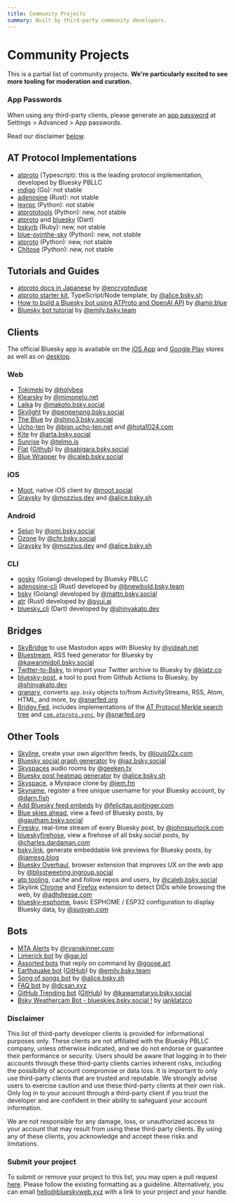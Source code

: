 ```yaml
---
title: Community Projects
summary: Built by third-party community developers.
---
```


# Community Projects

This is a partial list of community projects. **We're particularly excited to see more tooling for moderation and curation.**

### App Passwords

When using any third-party clients, please generate an [app password](/specs/atp#app-passwords) at Settings > Advanced > App passwords.

Read our disclaimer [below](/community/projects#disclaimer).

## AT Protocol Implementations

- [atproto](https://github.com/bluesky-social/atproto) (Typescript): this is the leading protocol implementation, developed by Bluesky PBLLC
- [indigo](https://github.com/bluesky-social/indigo) (Go): not stable
- [adenosine](https://gitlab.com/bnewbold/adenosine) (Rust): not stable
- [lexrpc](https://github.com/snarfed/lexrpc) (Python): not stable
- [atprototools](https://github.com/ianklatzco/atprototools) (Python): new, not stable
- [atproto](https://github.com/myConsciousness/atproto.dart/tree/main/packages/atproto) and [bluesky](https://github.com/myConsciousness/atproto.dart/tree/main/packages/bluesky) (Dart)
- [bskyrb](https://github.com/ShreyanJain9/bskyrb) (Ruby): new, not stable
- [blue-pyinthe-sky](https://github.com/robcerda/blue-pyinthe-sky) (Python): new, not stable
- [atproto](https://github.com/MarshalX/atproto) (Python): new, not stable
- [Chitose](https://github.com/mnogu/chitose) (Python): new, not stable


## Tutorials and Guides

- [atproto docs in Japanese](https://github.com/encrypteduse/atproto-website-docs-jp) by [@encrypteduse](https://github.com/encrypteduse)
- [atproto starter kit](https://github.com/aliceisjustplaying/atproto-starter-kit), TypeScript/Node template, by [@alice.bsky.sh](https://bsky.app/profile/did:plc:by3jhwdqgbtrcc7q4tkkv3cf)
- [How to build a Bluesky bot using ATProto and OpenAI API](https://ashevat.medium.com/how-to-build-a-bluesky-bot-using-atproto-and-openai-api-77a26a154b) by [@amir.blue](https://bsky.app/profile/amir.blue)
- [Bluesky bot tutorial](https://github.com/emilyliu7321/bluesky-emoji-bot/blob/main/TUTORIAL.md) by [@emily.bsky.team](https://bsky.app/profile/emily.bsky.team) 


## Clients

The official Bluesky app is available on the [iOS App](https://apps.apple.com/us/app/bluesky-social/id6444370199) and [Google Play](https://play.google.com/store/apps/details?id=xyz.blueskyweb.app&hl=en_US) stores as well as on [desktop](https://staging.bsky.app/).

### Web
- [Tokimeki](https://tokimekibluesky.vercel.app/) by [@holybea](https://bsky.app/profile/did:plc:hiptcrt4k63szzz4ty3dhwcp)
- [Klearsky](https://klearsky.pages.dev/) by [@mimonelu.net](https://bsky.app/profile/did:plc:ilxxgyz7oz7mysber4omeqrg)
- [Laika](https://laika-bluesky.web.app/) by [@makoto.bsky.social](https://bsky.app/profile/did:plc:tr5cijtwcpl2dqrtmjsmmcow)
- [Skylight](https://penpenpng.github.io/skylight) by [@penpenpng.bsky.social](https://bsky.app/profile/did:plc:ahj2yuo63gaxyhbgn5ai6jt2)
- [The Blue](https://the-blue.shino3.net) by [@shino3.bsky.social](https://bsky.app/profile/did:plc:rpwpuzu2yyiuufm3232d7pm5)
- [Ucho-ten](https://ucho-ten.net) by [@bisn.ucho-ten.net](https://bsky.app/profile/did:plc:txandrhc7afdozk6a2itgltm) and [@hota1024.com](https://bsky.app/profile/did:plc:qhnfzuuv33o7gggw6mmu2ks4)
- [Kite](https://callmearta.github.io/kite) by [@arta.bsky.social](https://bsky.app/profile/arta.bsky.social)
- [Sunrise](https://sunrise.li/auth/login) by [@telmo.is](https://bsky.app/profile/telmo.is)
- [Flat](https://flat-bs.vercel.app/) ([Github](https://github.com/sabigara/flat)) by [@sabigara.bsky.social](https://bsky.app/profile/sabigara.bsky.social)
- [Blue Wrapper](https://blue.amazingca.dev) by [@caleb.bsky.social](https://bsky.app/profile/caleb.bsky.social)

### iOS
- [Moot](https://bsky.app/profile/moot.social), native iOS client by [@moot.social](https://bsky.app/profile/moot.social)
- [Graysky](https://bsky.app/profile/graysky.app) by [@mozzius.dev](https://bsky.app/profile/did:plc:p2cp5gopk7mgjegy6wadk3ep) and [@alice.bsky.sh](https://bsky.app/profile/did:plc:by3jhwdqgbtrcc7q4tkkv3cf)

### Android
- [Seiun](https://github.com/akiomik/seiun) by [@omi.bsky.social](https://bsky.app/profile/omi.bsky.social)
- [Ozone](https://github.com/christiandeange/ozone) by [@chr.bsky.social](https://bsky.app/profile/chr.bsky.social)
- [Graysky](https://bsky.app/profile/graysky.app) by [@mozzius.dev](https://bsky.app/profile/did:plc:p2cp5gopk7mgjegy6wadk3ep) and [@alice.bsky.sh](https://bsky.app/profile/did:plc:by3jhwdqgbtrcc7q4tkkv3cf)


### CLI
- [gosky](https://github.com/bluesky-social/indigo/tree/main/cmd/gosky) (Golang) developed by Bluesky PBLLC
- [adenosine-cli](https://gitlab.com/bnewbold/adenosine/-/blob/main/adenosine-cli/README.md) (Rust) developed by [@bnewbold.bsky.team](https://bsky.app/profile/bnewbold.bsky.team)
- [bsky](https://github.com/mattn/bsky) (Golang) developed by [@mattn.bsky.social](https://bsky.app/profile/mattn.bsky.social)
- [atr](https://github.com/syui/atr) (Rust) developed by [@syui.ai](https://bsky.app/profile/syui.ai)
- [bluesky_cli](https://github.com/myConsciousness/atproto.dart/tree/main/packages/bluesky_cli) (Dart) developed by [@shinyakato.dev](https://bsky.app/profile/shinyakato.dev)

## Bridges
- [SkyBridge](https://github.com/videah/skybridge) to use Mastodon apps with Bluesky by [@videah.net](https://bsky.app/profile/videah.net)
- [Bluestream](https://bluestream.deno.dev/), RSS feed generator for Bluesky by [@kawarimidoll.bsky.social](https://bsky.app/profile/kawarimidoll.bsky.social)
- [Twitter-to-Bsky](https://github.com/ianklatzco/twitter-to-bsky), to import your Twitter archive to Bluesky by [@klatz.co](https://bsky.app/profile/klatz.co)
- [bluesky-post](https://github.com/myConsciousness/atproto.dart/tree/main/packages/bluesky_post), a tool to post from Github Actions to Bluesky, by [@shinyakato.dev](https://bsky.app/profile/shinyakato.dev)
- [granary](https://granary.io/), converts `app.bsky` objects to/from ActivityStreams, RSS, Atom, HTML, and more, by [@snarfed.org](https://bsky.app/profile/snarfed.org)
- [Bridgy Fed](https://fed.brid.gy/), includes implementations of the [AT Protocol Merkle search tree](https://github.com/snarfed/bridgy-fed/blob/main/atproto_mst.py) and [`com.atproto.sync`](https://github.com/snarfed/bridgy-fed/blob/main/atproto.py), by [@snarfed.org](https://bsky.app/profile/snarfed.org)

## Other Tools

- [Skyline](https://skyline.gay/), create your own algorithm feeds, by [@louis02x.com](https://bsky.app/profile/louis02x.com)
- [Bluesky social graph generator](https://bsky.jazco.dev/) by [@jaz.bsky.social](https://bsky.app/profile/jaz.bsky.social)
- [Skyspaces](https://www.skyspaces.net/) audio rooms by [@geeken.tv](https://bsky.app/profile/geeken.tv)
- [Bluesky post heatmap generator](https://bluesky-heatmap.fly.dev/) by [@alice.bsky.sh](https://bsky.app/profile/did:plc:by3jhwdqgbtrcc7q4tkkv3cf)
- [Skyspace](https://bsky.app/profile/did:plc:dxu2v6dt7ppqdnyjf3p53ram), a Myspace clone by [@jem.fm](https://bsky.app/profile/jem.fm)
- [Skyname](https://skyna.me/), register a free unique username for your Bluesky account, by [@darn.fish](https://bsky.app/profile/darn.fish)
- [Add Bluesky feed embeds](https://bsky.app/profile/felicitas.pojtinger.com/post/3juerzwcl4424) by [@felicitas.pojtinger.com](https://bsky.app/profile/felicitas.pojtinger.com)
- [Blue skies ahead](https://blue-skies-ahead.glitch.me/), view a feed of Bluesky posts, by [@gautham.bsky.social](https://bsky.app/profile/gautham.bsky.social)
- [Firesky](https://firesky.tv), real-time stream of every Bluesky post, by [@johnspurlock.com](https://bsky.app/profile/johnspurlock.com)
- [blueskyfirehose](https://github.com/CharlesDardaman/blueskyfirehose), view a firehose of all bsky.social posts, by [@charles.dardaman.com](https://bsky.app/profile/charles.dardaman.com)
- [bsky.link](https://bsky.link/), generate embeddable link previews for Bluesky posts, by [@jamesg.blog](https://bsky.app/profile/jamesg.blog)
- [Bluesky Overhaul](https://github.com/xenohunter/bluesky-overhaul), browser extension that improves UX on the web app by [@blisstweeting.ingroup.social](https://bsky.app/profile/blisstweeting.ingroup.social)
- [atp tooling](https://blue.amazingca.dev/tools), cache and follow repos and users, by [@caleb.bsky.social](https://bsky.app/profile/caleb.bsky.social)
- Skylink [Chrome](https://skylinkchrome.com) and [Firefox](https://skylinkff.com/) extension to detect DIDs while browsing the web, by [@adhdjesse.com](https://bsky.app/profile/adhdjesse.com)
- [bluesky-esphome](https://github.com/softplus/bluesky_esphome), basic ESPHOME / ESP32 configuration to display Bluesky data, by [@sugyan.com](https://bsky.app/profile/sugyan.com)

## Bots

- [MTA Alerts](https://bsky.app/profile/mtaalerts.bsky.social) by [@ryanskinner.com](https://bsky.app/profile/ryanskinner.com)
- [Limerick bot](https://bsky.app/profile/limerick.bot.gar.lol) by [@gar.lol](https://bsky.app/profile/did:plc:4r2qco7eb644cpyga5r6vdib)
- [Assorted bots](https://github.com/QuietImCoding/bskybots) that reply on command by [@goose.art](https://bsky.app/profile/goose.art)
- [Earthquake bot](https://bsky.app/profile/earthquake.bsky.social) ([GitHub](https://github.com/emilyliu7321/bsky-earthquake-bot)) by [@emily.bsky.team](https://bsky.app/profile/emily.bsky.team)
- [Song of songs bot](https://bsky.app/profile/songofsongsbot.bsky.social) by [@alice.bsky.sh](https://bsky.app/profile/did:plc:by3jhwdqgbtrcc7q4tkkv3cf)
- [FAQ bot](https://github.com/dcsan/bsky-faq-bot) by [@dcsan.xyz](https://bsky.app/profile/dcsan.xyz)
- [GitHub Trending bot](https://bsky.app/profile/github-trending.bsky.social) ([GitHub](https://github.com/kawamataryo/bsky-github-trending-bot)) by [@kawamataryo.bsky.social](https://bsky.app/profile/kawamataryo.bsky.social)
- [Bsky Weathercam Bot - blueskies.bsky.social !](https://staging.bsky.app/profile/blueskies.bsky.social) by [ianklatzco](https://staging.bsky.app/profile/klatz.co)

### Disclaimer

This list of third-party developer clients is provided for informational purposes only. These clients are not affiliated with the Bluesky PBLLC company, unless otherwise indicated, and we do not endorse or guarantee their performance or security. Users should be aware that logging in to their accounts through these third-party clients carries inherent risks, including the possibility of account compromise or data loss. It is important to only use third-party clients that are trusted and reputable. We strongly advise users to exercise caution and use these third-party clients at their own risk. Only log in to your account through a third-party client if you trust the developer and are confident in their ability to safeguard your account information.

We are not responsible for any damage, loss, or unauthorized access to your account that may result from using these third-party clients. By using any of these clients, you acknowledge and accept these risks and limitations.

### Submit your project

To submit or remove your project to this list, you may open a pull request [here](https://github.com/bluesky-social/atproto-website). Please follow the existing formatting as a guideline. Alternatively, you can email hello@blueskyweb.xyz with a link to your project and your handle.

